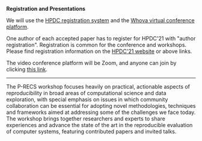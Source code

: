 **Registration and Presentations**

We will use the [HPDC registration system](https://cvent.me/L4BkD2) and the [Whova virtual conference platform](https://whova.com/portal/webapp/hpdcf_202106/Agenda/1696493/).

One author of each accepted paper has to register for HPDC'21 with "author registration". Registration is common for the conference and workshops. Please find registration information on the [HPDC'21 website](http://www.hpdc.org/2021/) or above links.

The video conference platform will be Zoom, and anyone can join by clicking [this link](https://ucsc.zoom.us/j/92751446824?pwd=OE5UdTJ2YXlsek9HaEJ1RHRJemUrUT09).

------------

The P-RECS workshop focuses heavily on practical, actionable aspects 
of reproducibility in broad areas of computational science and data 
exploration, with special emphasis on issues in which community 
collaboration can be essential for adopting novel methodologies, 
techniques and frameworks aimed at addressing some of the challenges 
we face today. The workshop brings together researchers and experts to 
share experiences and advance the state of the art in the reproducible 
evaluation of computer systems, featuring contributed papers and 
invited talks.
